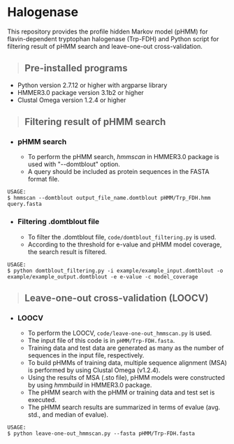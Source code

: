 # Halogenase
This repository provides the profile hidden Markov model (pHMM) for flavin-dependent tryptophan halogenase (Trp-FDH) and Python script for filtering result of pHMM search and leave-one-out cross-validation.

>## Pre-installed programs
* Python version 2.7.12 or higher with argparse library
* HMMER3.0 package version 3.1b2 or higher
* Clustal Omega version 1.2.4 or higher

>## Filtering result of pHMM search
* ### pHMM search
  - To perform the pHMM search, *hmmscan* in HMMER3.0 package is used with "--domtblout" option.   
  - A query should be included as protein sequences in the FASTA format file.   
```
USAGE:
$ hmmscan --domtblout output_file_name.domtblout pHMM/Trp_FDH.hmm query.fasta
```

* ### Filtering .domtblout file
  - To filter the .domtblout file, ```code/domtblout_filtering.py``` is used.   
  - According to the threshold for e-value and pHMM model coverage, the search result is filtered.
```
USAGE:
$ python domtblout_filtering.py -i example/example_input.domtblout -o example/example_output.domtblout -e e-value -c model_coverage
```

>## Leave-one-out cross-validation (LOOCV)
* ### LOOCV
  - To perform the LOOCV, ```code/leave-one-out_hmmscan.py``` is used.
  - The input file of this code is in ```pHMM/Trp-FDH.fasta```.
  - Training data and test data are generated as many as the number of sequences in the input file, respectively.
  - To build pHMMs of training data, multiple sequence alignment (MSA) is performed by using Clustal Omega (v1.2.4).
  - Using the results of MSA (.sto file), pHMM models were constructed by using *hmmbuild* in HMMER3.0 package.
  - The pHMM search with the pHMM or training data and test set is executed.
  - The pHMM search results are summarized in terms of evalue (avg. std., and median of evalue).
 
```
USAGE:
$ python leave-one-out_hmmscan.py --fasta pHMM/Trp-FDH.fasta
```
